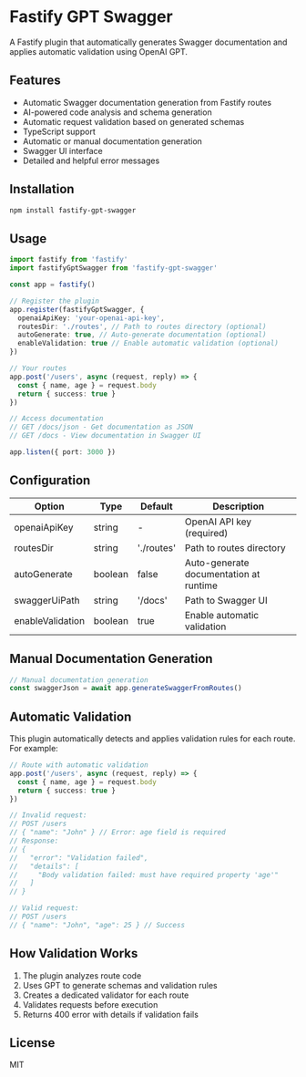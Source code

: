 # Fastify GPT Swagger

A Fastify plugin that automatically generates Swagger documentation and applies automatic validation using OpenAI GPT.

## Features

- Automatic Swagger documentation generation from Fastify routes
- AI-powered code analysis and schema generation
- Automatic request validation based on generated schemas
- TypeScript support
- Automatic or manual documentation generation
- Swagger UI interface
- Detailed and helpful error messages

## Installation

```bash
npm install fastify-gpt-swagger
```

## Usage

```typescript
import fastify from 'fastify'
import fastifyGptSwagger from 'fastify-gpt-swagger'

const app = fastify()

// Register the plugin
app.register(fastifyGptSwagger, {
  openaiApiKey: 'your-openai-api-key',
  routesDir: './routes', // Path to routes directory (optional)
  autoGenerate: true, // Auto-generate documentation (optional)
  enableValidation: true // Enable automatic validation (optional)
})

// Your routes
app.post('/users', async (request, reply) => {
  const { name, age } = request.body
  return { success: true }
})

// Access documentation
// GET /docs/json - Get documentation as JSON
// GET /docs - View documentation in Swagger UI

app.listen({ port: 3000 })
```

## Configuration

| Option | Type | Default | Description |
|-------|-----|---------|----------|
| openaiApiKey | string | - | OpenAI API key (required) |
| routesDir | string | './routes' | Path to routes directory |
| autoGenerate | boolean | false | Auto-generate documentation at runtime |
| swaggerUiPath | string | '/docs' | Path to Swagger UI |
| enableValidation | boolean | true | Enable automatic validation |

## Manual Documentation Generation

```typescript
// Manual documentation generation
const swaggerJson = await app.generateSwaggerFromRoutes()
```

## Automatic Validation

This plugin automatically detects and applies validation rules for each route. For example:

```typescript
// Route with automatic validation
app.post('/users', async (request, reply) => {
  const { name, age } = request.body
  return { success: true }
})

// Invalid request:
// POST /users
// { "name": "John" } // Error: age field is required
// Response:
// {
//   "error": "Validation failed",
//   "details": [
//     "Body validation failed: must have required property 'age'"
//   ]
// }

// Valid request:
// POST /users
// { "name": "John", "age": 25 } // Success
```

## How Validation Works

1. The plugin analyzes route code
2. Uses GPT to generate schemas and validation rules
3. Creates a dedicated validator for each route
4. Validates requests before execution
5. Returns 400 error with details if validation fails

## License

MIT 
